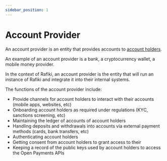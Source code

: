 ```yaml
---
sidebar_position: 1
---
```


# Account Provider

An account provider is an entity that provides accounts to [account holders](../concepts/account-holder).

An example of an account provider is a bank, a cryptocurrency wallet, a mobile money provider.

In the context of Rafiki, an account provider is the entity that will run an instance of Rafiki and integrate it into their internal systems.

The functions of the account provider include:

- Provide channels for account holders to interact with their accounts (mobile apps, websites, etc)
- Onboarding account holders as required under regulations (KYC, sanctions screening, etc)
- Maintaining the ledger of accounts of account holders
- Handling deposits and withdrawals into accounts via external payment methods (cards, bank transfers, etc)
- Authenticating account holders
- Getting consent from account holders to grant access to their
- Keeping a record of the public keys used by account holders to access the Open Payments APIs
